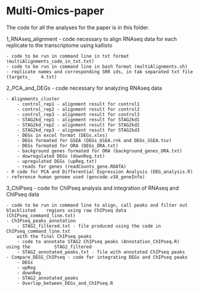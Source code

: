 # Multi-Omics-paper
The code for all the analyses for the paper is in this folder.

1_RNAseq_alignment - code necessary to align RNAseq data for each replicate to the transcriptome using kallisto

	- code to be run in command line in txt format (multiAlignments_code_in_txt.txt)
	- code to be run in command line in bash format (multiAlignments.sh)
	- replicate names and corresponding SRR ids, in tab separated txt file (targets_	4.txt)



2_PCA_and_DEGs - code necessary for analyzing RNAseq data

	- Alignments_cluster
		- control_rep1 - alignment result for control1
		- control_rep2 - alignment result for control2
		- control_rep3 - alignment result for control3
		- STAG2kd_rep1 - alignment result for STAG2kd1
		- STAG2kd_rep2 - alignment result for STAG2kd2
		- STAG2kd_rep3 - alignment result for STAG2kd3
		- DEGs in excel format (DEGs.xlxs)
		- DEGs formated for GSEA (DEGs_GSEA.rnk and DEGs_GSEA.tsv)
		- DEGs formated for ORA (DEGs_ORA.txt)
		- background genes formated for ORA (background_genes_ORA.txt)
		- dowregulated DEGs (downReg.txt)
		- upregulated DEGs (upReg.txt)
		- reads for genes (readCounts_gene.RDATA)
	- R code for PCA and Differential Expression Analysis (DEG_analysis.R)
	- reference human genome used (gencode.v38_geneInfo)



3_ChIPseq - code for ChIPseq analysis and integration of RNAseq and ChIPseq data 

	- code to be run in command line to align, call peaks and filter out blacklisted 	regions using raw ChIPseq data (ChIPseq_command_line.txt)
	- ChIPseq_peaks_annotation
		- STAG2_filtered.txt - file produced using the code in 					ChIPseq_command_line.txt
 		with the final ChIPseq peaks
		- code to annotate STAG2 ChIPseq peaks (Annotation_ChIPseq.R) using the 		STAG2_filtered
		- STAG2_annotated_peaks.txt - file with annotated ChIPseq peaks
	- Compare_DEGS_ChIPseq - code for integrating DEGs and ChIPseq peaks
		- DEGs
		- upReg
		- downReg
		- STAG2_annotated_peaks
		- Overlap_between_DEGs_and_ChIPseq.R 
